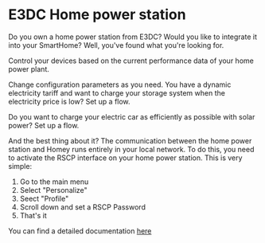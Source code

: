 # E3DC Home power station

Do you own a home power station from E3DC? Would you like to integrate it into your SmartHome? Well,
you've found what you're looking for.

Control your devices based on the current performance data of your home power plant.

Change configuration parameters as you need. You have a dynamic electricity tariff and want to
charge your storage system when the electricity price is low? Set up a flow.

Do you want to charge your electric car as efficiently as possible with solar power? Set up a flow.

And the best thing about it? The communication between the home power station and Homey runs entirely in your local network.
 To do this, you need to activate the RSCP interface on your home power station. This is very simple:

1. Go to the main menu
2. Select "Personalize"
3. Seect "Profile"
4. Scroll down and set a RSCP Password
5. That's it

You can find a detailed documentation [here](https://jnk-cons.github.io/e3dc-4-homey/)
